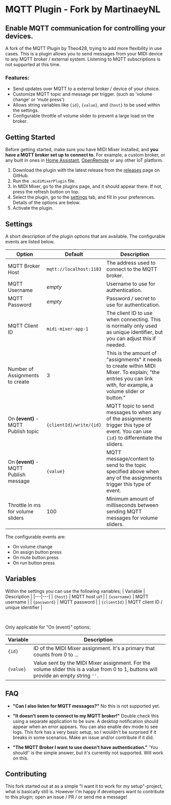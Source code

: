 # MQTT Plugin - Fork by MartinaeyNL

## Enable MQTT communication for controlling your devices.

A fork of the MQTT Plugin by Theo428, trying to add more flexibility in use cases.
This is a plugin allows you to send messages from your MIDI device to any MQTT broker / external system.
Listening to MQTT subscriptions is not supported at this time.

### Features:
- Send updates over MQTT to a external broker / device of your choice.
- Customize MQTT topic and message per trigger. (such as 'volume change' or 'mute press')
- Allows string variables like `{id}`, `{value}`, and `{host}` to be used within the settings.
- Configurable throttle of volume slider to prevent a large load on the broker.

## Getting Started

Before getting started, make sure you have MIDI Mixer installed, and **you have a MQTT broker set up to connect to.**
For example, a custom broker, or any built in ones in [Home Assistant](https://github.com/home-assistant/addons/blob/master/mosquitto/DOCS.md), [OpenRemote](https://github.com/openremote/openremote/wiki/User-Guide%3A-Manager-APIs#mqtt-api-mqtt-broker) or any other IoT platform.

1. Download the plugin with the latest release from the [releases](https://github.com/MartinaeyNL/midi-mixer-mqtt/releases) page on GitHub.
2. Run the `.midiMixerPlugin` file.
3. In MIDI Mixer, go to the plugins page, and it should appear there. If not, press the refresh button on top.
4. Select the plugin, go to the [settings](#settings) tab, and fill in your preferences. Details of the options are below.
5. Activate the plugin.

## Settings

A short description of the plugin options that are available.
The configurable events are listed below.

|  Option | Default | Description |
|--|--|--|
| MQTT Broker Host | `mqtt://localhost:1183` | The address used to connect to the MQTT broker. |
| MQTT Username | *empty* | Username to use for authentication. |
| MQTT Password | *empty* | Password / secret to use for authentication. |
| MQTT Client ID | `midi-mixer-app-1` | The client ID to use when connecting. This is normally only used as unique identifier, but you can adjust this if needed. |
| Number of Assignments to create | 3 | This is the amount of "assignments" it needs to create within MIDI Mixer. To explain; "the entries you can link with, for example, a volume slider or button." |
| On **(event)** - MQTT Publish topic | `{clientId}/write/{id}` | MQTT topic to send messages to when any of the assignments trigger this type of event. You can use `{id}` to differentiate the sliders. |
| On **(event)** - MQTT Publish message | `{value}` | MQTT message/content to send to the topic specified above when any of the assignments trigger this type of event. |
| Throttle in ms for volume sliders | 100 | Minimum amount of milliseconds between sending MQTT messages for volume sliders. |

The configurable events are:
- On volume change
- On assign button press
- On mute button press
- On run button press


## Variables

Within the settings you can use the following variables;
| Variable | Description |
|---|---|
| `{host}` | MQTT host url |
| `{username}` | MQTT username |
| `{password}` | MQTT password |
| `{clientId}` | MQTT client ID / unique identifier |

<br />

Only applicable for "On (event)" options;

| Variable | Description |
|---|---|
| `{id}` | ID of the MIDI Mixer assignment. It's a primary that counts from 0 to ... |
| `{value}` | Value sent by the MIDI Mixer assignment. For the volume slider this is a value from 0 to 1, buttons will provide an empty string `''`. |


## FAQ

- **"Can I also listen for MQTT messages?"**
  No this is not supported yet.

- **"It doesn't seem to connect to my MQTT broker!"**
  Double check this using a separate application to be sure.
  A desktop notification should appear when an error appears. You can also enable dev mode to see logs.
  This fork has a very basic setup, so I wouldn't be surprised if it breaks in some scenarios.
  Make an issue and/or contribute if it did.

- **"The MQTT Broker I want to use doesn't have authentication."**
  'You should!' is the simple answer, but it's currently not supported. Will work on this.


## Contributing
This fork started out at as a simple "I want it to work for my setup"-project, what is basically still is.
However I'm happy if developers want to contribute to this plugin; open an issue / PR / or send me a message!
